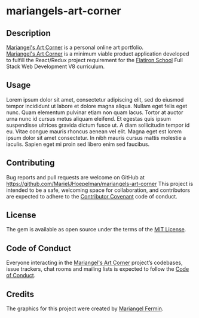 # mariangels-art-corner

## Description

[Mariangel's Art Corner](https://github.com/MarielJHoepelman/mariangels-art-corner) is a personal online art portfolio.  
[Mariangel's Art Corner](https://github.com/MarielJHoepelman/mariangels-art-corner) is a minimum viable product application developed to fulfill the React/Redux project requirement for the [Flatiron School](https://flatironschool.com/) Full Stack Web Development V8 curriculum.

## Usage

Lorem ipsum dolor sit amet, consectetur adipiscing elit, sed do eiusmod tempor incididunt ut labore et dolore magna aliqua. Nullam eget felis eget nunc. Quam elementum pulvinar etiam non quam lacus. Tortor at auctor urna nunc id cursus metus aliquam eleifend. Et egestas quis ipsum suspendisse ultrices gravida dictum fusce ut. A diam sollicitudin tempor id eu. Vitae congue mauris rhoncus aenean vel elit. Magna eget est lorem ipsum dolor sit amet consectetur. In nibh mauris cursus mattis molestie a iaculis. Sapien eget mi proin sed libero enim sed faucibus.

## Contributing

Bug reports and pull requests are welcome on GitHub at https://github.com/MarielJHoepelman/mariangels-art-corner This project is intended to be a safe, welcoming space for collaboration, and contributors are expected to adhere to the [Contributor Covenant](http://contributor-covenant.org) code of conduct.

## License

The gem is available as open source under the terms of the [MIT License](https://opensource.org/licenses/MIT).

## Code of Conduct

Everyone interacting in the [Mariangel's Art Corner](https://github.com/MarielJHoepelman/mariangels-art-corner) project’s codebases, issue trackers, chat rooms and mailing lists is expected to follow the [Code of Conduct](https://github.com/MarielJHoepelman/mariangels-art-corner/blob/main/CODE_OF_CONDUCT.md).

## Credits

The graphics for this project were created by [Mariangel Fermin](https://www.instagram.com/noiir_rrr/).
